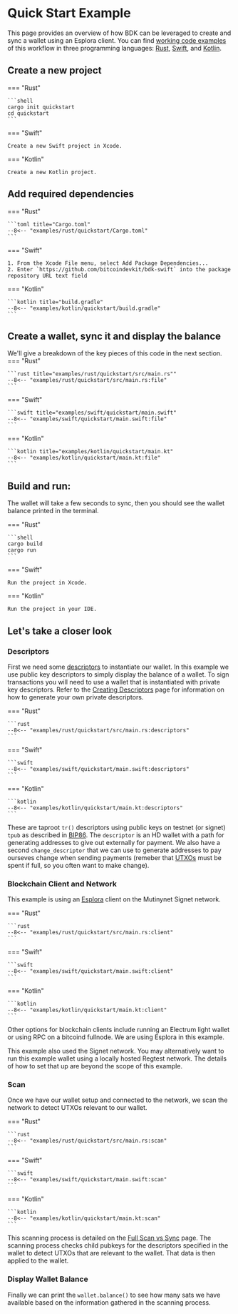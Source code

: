 # Quick Start Example

This page provides an overview of how BDK can be leveraged to create and sync a wallet using an Esplora client. You can find [working code examples](https://github.com/bitcoindevkit/book-of-bdk/tree/master/examples) of this workflow in three programming languages: [Rust](https://github.com/bitcoindevkit/book-of-bdk/tree/master/examples/rust), [Swift](https://github.com/bitcoindevkit/book-of-bdk/tree/master/examples/swift), and [Kotlin](https://github.com/bitcoindevkit/book-of-bdk/tree/master/examples/kotlin).

## Create a new project

=== "Rust"

    ```shell
    cargo init quickstart
    cd quickstart
    ```

=== "Swift"

    Create a new Swift project in Xcode.

=== "Kotlin"

    Create a new Kotlin project.

## Add required dependencies

=== "Rust"

    ```toml title="Cargo.toml"
    --8<-- "examples/rust/quickstart/Cargo.toml"
    ```

=== "Swift"

    1. From the Xcode File menu, select Add Package Dependencies...
    2. Enter `https://github.com/bitcoindevkit/bdk-swift` into the package repository URL text field

=== "Kotlin"

    ```kotlin title="build.gradle"
    --8<-- "examples/kotlin/quickstart/build.gradle"
    ```

## Create a wallet, sync it and display the balance

We'll give a breakdown of the key pieces of this code in the next section.
=== "Rust"

    ```rust title="examples/rust/quickstart/src/main.rs""
    --8<-- "examples/rust/quickstart/src/main.rs:file"
    ```

=== "Swift"

    ```swift title="examples/swift/quickstart/main.swift"
    --8<-- "examples/swift/quickstart/main.swift:file"
    ```

=== "Kotlin"

    ```kotlin title="examples/kotlin/quickstart/main.kt"
    --8<-- "examples/kotlin/quickstart/main.kt:file"
    ```

## Build and run:

The wallet will take a few seconds to sync, then you should see the wallet balance printed in the terminal.

=== "Rust"

    ```shell
    cargo build
    cargo run
    ```

=== "Swift"

    Run the project in Xcode.

=== "Kotlin"

    Run the project in your IDE.

## Let's take a closer look

### Descriptors

First we need some <a href="https://github.com/bitcoin/bitcoin/blob/master/doc/descriptors.md" target="_blank">descriptors</a> to instantiate our wallet. In this example we use public key descriptors to simply display the balance of a wallet. To sign transactions you will need to use a wallet that is instantiated with private key descriptors. Refer to the [Creating Descriptors](./keys-descriptors/descriptors.md) page for information on how to generate your own private descriptors.

=== "Rust"

    ```rust
    --8<-- "examples/rust/quickstart/src/main.rs:descriptors"
    ```

=== "Swift"

    ```swift
    --8<-- "examples/swift/quickstart/main.swift:descriptors"
    ```

=== "Kotlin"

    ```kotlin
    --8<-- "examples/kotlin/quickstart/main.kt:descriptors"
    ```
These are taproot `tr()` descriptors using public keys on testnet (or signet) `tpub` as described in <a href="https://github.com/bitcoin/bips/blob/master/bip-0086.mediawiki" target="_blank">BIP86</a>. The `descriptor` is an HD wallet with a path for generating addresses to give out externally for payment. We also have a second `change_descriptor` that we can use to generate addresses to pay ourseves change when sending payments (remeber that <a href="https://github.com/bitcoinbook/bitcoinbook/blob/develop/ch06_transactions.adoc#outpoint" target="_blank">UTXOs</a> must be spent if full, so you often want to make change).

### Blockchain Client and Network

This example is using an <a href="https://github.com/Blockstream/esplora" target="_blank">Esplora</a> client on the Mutinynet Signet network.

=== "Rust"

    ```rust
    --8<-- "examples/rust/quickstart/src/main.rs:client"
    ```

=== "Swift"

    ```swift
    --8<-- "examples/swift/quickstart/main.swift:client"
    ```

=== "Kotlin"

    ```kotlin
    --8<-- "examples/kotlin/quickstart/main.kt:client"
    ```

Other options for blockchain clients include running an Electrum light wallet or using RPC on a bitcoind fullnode. We are using Esplora in this example.

This example also used the Signet network. You may alternatively want to run this example wallet using a locally hosted Regtest network. The details of how to set that up are beyond the scope of this example.

### Scan

Once we have our wallet setup and connected to the network, we scan the network to detect UTXOs relevant to our wallet.

=== "Rust"

    ```rust
    --8<-- "examples/rust/quickstart/src/main.rs:scan"
    ```

=== "Swift"

    ```swift
    --8<-- "examples/swift/quickstart/main.swift:scan"
    ```

=== "Kotlin"

    ```kotlin
    --8<-- "examples/kotlin/quickstart/main.kt:scan"
    ```

This scanning process is detailed on the [Full Scan vs Sync](./syncing/full-scan-vs-sync.md) page. The scanning process checks child pubkeys for the descriptors specified in the wallet to detect UTXOs that are relevant to the wallet. That data is then applied to the wallet.

### Display Wallet Balance

Finally we can print the `wallet.balance()` to see how many sats we have available based on the information gathered in the scanning process.
